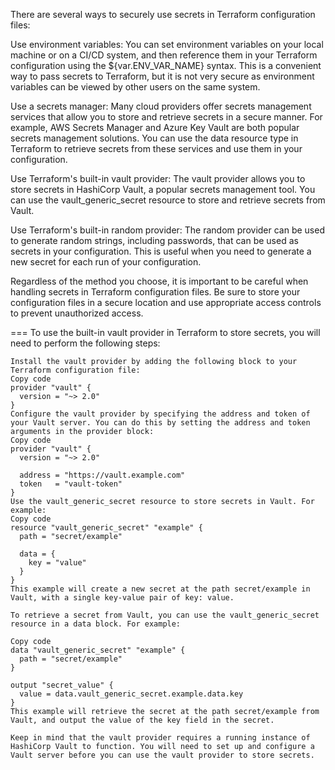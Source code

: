 There are several ways to securely use secrets in Terraform configuration files:

Use environment variables: You can set environment variables on your local machine or on a CI/CD system, and then reference them in your Terraform configuration using the ${var.ENV_VAR_NAME} syntax. This is a convenient way to pass secrets to Terraform, but it is not very secure as environment variables can be viewed by other users on the same system.

Use a secrets manager: Many cloud providers offer secrets management services that allow you to store and retrieve secrets in a secure manner. For example, AWS Secrets Manager and Azure Key Vault are both popular secrets management solutions. You can use the data resource type in Terraform to retrieve secrets from these services and use them in your configuration.

Use Terraform's built-in vault provider: The vault provider allows you to store secrets in HashiCorp Vault, a popular secrets management tool. You can use the vault_generic_secret resource to store and retrieve secrets from Vault.

Use Terraform's built-in random provider: The random provider can be used to generate random strings, including passwords, that can be used as secrets in your configuration. This is useful when you need to generate a new secret for each run of your configuration.

Regardless of the method you choose, it is important to be careful when handling secrets in Terraform configuration files. Be sure to store your configuration files in a secure location and use appropriate access controls to prevent unauthorized access.

===
To use the built-in vault provider in Terraform to store secrets, you will need to perform the following steps:

```
Install the vault provider by adding the following block to your Terraform configuration file:
Copy code
provider "vault" {
  version = "~> 2.0"
}
Configure the vault provider by specifying the address and token of your Vault server. You can do this by setting the address and token arguments in the provider block:
Copy code
provider "vault" {
  version = "~> 2.0"

  address = "https://vault.example.com"
  token   = "vault-token"
}
Use the vault_generic_secret resource to store secrets in Vault. For example:
Copy code
resource "vault_generic_secret" "example" {
  path = "secret/example"

  data = {
    key = "value"
  }
}
This example will create a new secret at the path secret/example in Vault, with a single key-value pair of key: value.

To retrieve a secret from Vault, you can use the vault_generic_secret resource in a data block. For example:

Copy code
data "vault_generic_secret" "example" {
  path = "secret/example"
}

output "secret_value" {
  value = data.vault_generic_secret.example.data.key
}
This example will retrieve the secret at the path secret/example from Vault, and output the value of the key field in the secret.

Keep in mind that the vault provider requires a running instance of HashiCorp Vault to function. You will need to set up and configure a Vault server before you can use the vault provider to store secrets.

```
